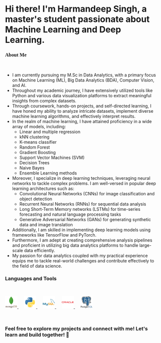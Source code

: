 # Hi there! I'm Harmandeep Singh, a master's student passionate about Machine Learning and Deep Learning.
<h3 align="left" style="font-family: Times New Roman;">About Me</h3>
<br>
<ul>
  <li>I am currently pursuing my M.Sc in Data Analytics, with a primary focus on Machine Learning (ML), Big Data Analytics (BDA), Computer Vision, and AI.</li>
  <li>Throughout my academic journey, I have extensively utilized tools like Python and various data visualization platforms to extract meaningful insights from complex datasets.</li>
  <li>Through coursework, hands-on projects, and self-directed learning, I have honed my ability to analyze intricate datasets, implement diverse machine learning algorithms, and effectively interpret results.</li>
  <li>In the realm of machine learning, I have attained proficiency in a wide array of models, including:
    <ul>
      <li>Linear and multiple regression</li>
      <li>kNN clustering</li>
      <li>K-means classifier</li>
      <li>Random Forest</li>
      <li>Gradient Boosting</li>
      <li>Support Vector Machines (SVM)</li>
      <li>Decision Trees</li>
      <li>Naive Bayes</li>
      <li>Ensemble Learning methods</li>
    </ul>
  </li>
  <li>Moreover, I specialize in deep learning techniques, leveraging neural networks to tackle complex problems. I am well-versed in popular deep learning architectures such as:
    <ul>
      <li>Convolutional Neural Networks (CNNs) for image classification and object detection</li>
      <li>Recurrent Neural Networks (RNNs) for sequential data analysis</li>
      <li>Long Short-Term Memory networks (LSTMs) for time-series forecasting and natural language processing tasks</li>
      <li>Generative Adversarial Networks (GANs) for generating synthetic data and image translation</li>
    </ul>
  </li>
  <li>Additionally, I am skilled in implementing deep learning models using frameworks like TensorFlow and PyTorch.</li>
  <li>Furthermore, I am adept at creating comprehensive analysis pipelines and proficient in utilizing big data analytics platforms to handle large-scale data efficiently.</li>
  <li>My passion for data analytics coupled with my practical experience equips me to tackle real-world challenges and contribute effectively to the field of data science.</li>
</ul>

<h3 align="left">Languages and Tools</h3><br>
<p align="left"> 
  <a href="https://www.mongodb.com/" target="_blank" rel="noreferrer"> <img src="https://raw.githubusercontent.com/devicons/devicon/master/icons/mongodb/mongodb-original-wordmark.svg" alt="mongodb" width="40" height="40"/> </a>&emsp;
  <a href="https://www.python.org" target="_blank" rel="noreferrer"> <img src="https://raw.githubusercontent.com/devicons/devicon/master/icons/python/python-original.svg" alt="python" width="40" height="40"/> </a>&emsp;
  <a href="https://www.mysql.com/" target="_blank" rel="noreferrer"> <img src="https://raw.githubusercontent.com/devicons/devicon/master/icons/mysql/mysql-original-wordmark.svg" alt="mysql" width="40" height="40"/> </a>&emsp;
  <a href="https://www.oracle.com/" target="_blank" rel="noreferrer"> <img src="https://raw.githubusercontent.com/devicons/devicon/master/icons/oracle/oracle-original.svg" alt="oracle" width="40" height="40"/> </a>&emsp;
  <a href="https://www.postgresql.org" target="_blank" rel="noreferrer"> <img src="https://raw.githubusercontent.com/devicons/devicon/master/icons/postgresql/postgresql-original-wordmark.svg" alt="postgresql" width="40" height="40"/> </a> 
</p><br> 

 ### Feel free to explore my projects and connect with me! Let's learn and build together! 🚀
